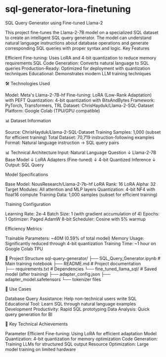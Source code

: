 # sql-generator-lora-finetuning
SQL Query Generator using Fine-tuned Llama-2

This project fine-tunes the Llama-2-7B model on a specialized SQL dataset to create an intelligent SQL query generator. The model can understand natural language instructions about database operations and generate corresponding SQL queries with proper syntax and logic.
Key Features

Efficient Fine-tuning: Uses LoRA and 4-bit quantization to reduce memory requirements
SQL Code Generation: Converts natural language to SQL queries
Production-Ready: Optimized for deployment with quantization techniques
Educational: Demonstrates modern LLM training techniques

🛠️ Technologies Used

Model: Meta's Llama-2-7B-hf
Fine-tuning: LoRA (Low-Rank Adaptation) with PEFT
Quantization: 4-bit quantization with BitsAndBytes
Framework: PyTorch, Transformers, TRL
Dataset: ChrisHayduk/Llama-2-SQL-Dataset
Platform: Google Colab (TPU/GPU compatible)

📊 Dataset Information

Source: ChrisHayduk/Llama-2-SQL-Dataset
Training Samples: 1,000 (subset for efficient training)
Total Dataset: 70,719 instruction-following examples
Format: Natural language instruction → SQL query pairs

📊 Technical Architecture
Input: Natural Language Question
    ↓
Llama-2-7B Base Model
    ↓
LoRA Adapters (Fine-tuned)
    ↓
4-bit Quantized Inference
    ↓
Output: SQL Query

Model Specifications

Base Model: NousResearch/Llama-2-7b-hf
LoRA Rank: 16
LoRA Alpha: 32
Target Modules: All attention and MLP layers
Quantization: 4-bit NF4 with float16 compute
Training Data: 1,000 samples (subset for efficient training)

Training Configuration

Learning Rate: 2e-4
Batch Size: 1 (with gradient accumulation of 4)
Epochs: 1
Optimizer: Paged AdamW 8-bit
Scheduler: Cosine with 5% warmup

Efficiency Metrics

Trainable Parameters: ~40M (0.59% of total model)
Memory Usage: Significantly reduced through 4-bit quantization
Training Time: ~1 hour on Google Colab TPU

📁 Project Structure
sql-query-generator/
├── SQL_Query_Generator.ipynb    # Main training notebook
├── README.md                    # Project documentation  
├── requirements.txt             # Dependencies
└── fine_tuned_llama_sql/       # Saved model (after training)
    ├── adapter_config.json
    ├── adapter_model.safetensors
    └── tokenizer files

🎯 Use Cases

Database Query Assistance: Help non-technical users write SQL
Educational Tool: Learn SQL through natural language examples
Development Productivity: Rapid SQL prototyping
Data Analysis: Quick query generation for BI

🔬 Key Technical Achievements

Parameter Efficient Fine-tuning: Using LoRA for efficient adaptation
Model Quantization: 4-bit quantization for memory optimization
Code Generation: Training LLMs for structured SQL output
Resource Optimization: Large model training on limited hardware
